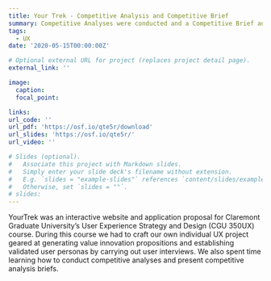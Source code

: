 ```yaml
---
title: Your Trek - Competitive Analysis and Competitive Brief
summary: Competitive Analyses were conducted and a Competitive Brief administered regarding the current marketplace and oppotunities.
tags:
  - UX
date: '2020-05-15T00:00:00Z'

# Optional external URL for project (replaces project detail page).
external_link: ''

image:
  caption:
  focal_point: 

links:
url_code: ''
url_pdf: 'https://osf.io/qte5r/download'
url_slides: 'https://osf.io/qte5r/'
url_video: ''

# Slides (optional).
#   Associate this project with Markdown slides.
#   Simply enter your slide deck's filename without extension.
#   E.g. `slides = "example-slides"` references `content/slides/example-slides.md`.
#   Otherwise, set `slides = ""`.
# slides: 
---
```


YourTrek was an interactive website and application proposal for Claremont Graduate University’s User Experience Strategy and Design (CGU 350UX) course. During this course we had to craft our own individual UX project geared at generating value innovation propositions and establishing validated user personas by carrying out user interviews. We also spent time learning how to conduct competitive analyses and present competitive analysis briefs. 
